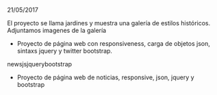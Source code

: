 21/05/2017

 El proyecto se llama jardines y muestra una galería de estilos históricos. Adjuntamos imagenes de la galería

- Proyecto de página web con responsiveness, carga de objetos json, sintaxs jquery y twitter bootstrap.

 newsjsjquerybootstrap

- Proyecto de página web de noticias, responsive, json, jquery y bootstrap
